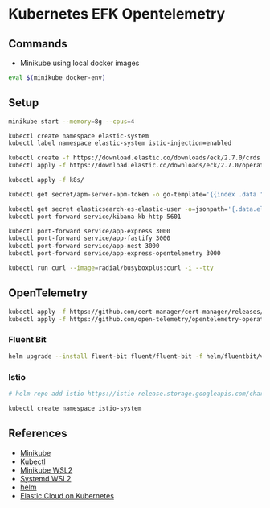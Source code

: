 # Kubernetes EFK Opentelemetry

## Commands

- Minikube using local docker images

```bash
eval $(minikube docker-env)
```

## Setup

```bash
minikube start --memory=8g --cpus=4

kubectl create namespace elastic-system
kubectl label namespace elastic-system istio-injection=enabled

kubectl create -f https://download.elastic.co/downloads/eck/2.7.0/crds.yaml
kubectl apply -f https://download.elastic.co/downloads/eck/2.7.0/operator.yaml
```

```bash
kubectl apply -f k8s/

kubectl get secret/apm-server-apm-token -o go-template='{{index .data "secret-token" | base64decode}}'

kubectl get secret elasticsearch-es-elastic-user -o=jsonpath='{.data.elastic}' | base64 --decode; echo
kubectl port-forward service/kibana-kb-http 5601

kubectl port-forward service/app-express 3000
kubectl port-forward service/app-fastify 3000
kubectl port-forward service/app-nest 3000
kubectl port-forward service/app-express-opentelemetry 3000
```

```bash
kubectl run curl --image=radial/busyboxplus:curl -i --tty
```

## OpenTelemetry

```bash
kubectl apply -f https://github.com/cert-manager/cert-manager/releases/download/v1.11.0/cert-manager.yaml
kubectl apply -f https://github.com/open-telemetry/opentelemetry-operator/releases/latest/download/opentelemetry-operator.yaml
```

### Fluent Bit

```bash
helm upgrade --install fluent-bit fluent/fluent-bit -f helm/fluentbit/values.yml
```

### Istio

```bash
# helm repo add istio https://istio-release.storage.googleapis.com/charts

kubectl create namespace istio-system
```

## References

- [Minikube](https://minikube.sigs.k8s.io/docs/start/)
- [Kubectl](https://kubernetes.io/docs/tasks/tools/install-kubectl-linux/)
- [Minikube WSL2](https://www.virtualizationhowto.com/2021/11/install-minikube-in-wsl-2-with-kubectl-and-helm/)
- [Systemd WSL2](https://devblogs.microsoft.com/commandline/systemd-support-is-now-available-in-wsl/)
- [helm](https://helm.sh/docs/intro/install/)
- [Elastic Cloud on Kubernetes](https://www.elastic.co/guide/en/cloud-on-k8s/current/k8s-quickstart.html)
